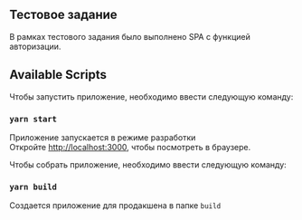 ## Тестовое задание

В рамках тестового задания было выполнено SPA с функцией авторизации.

## Available Scripts

Чтобы запустить приложение, необходимо ввести следующую команду:

### `yarn start`

Приложение запускается в режиме разработки <br />
Откройте [http://localhost:3000](http://localhost:3000), чтобы посмотреть в браузере.


Чтобы собрать приложение, необходимо ввести следующую команду:

### `yarn build`

Создается приложение для продакшена в папке `build`




